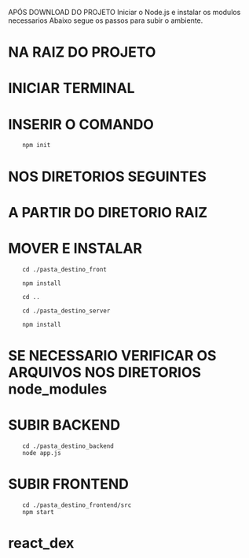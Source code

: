 APÓS DOWNLOAD DO PROJETO
Iniciar o Node.js e instalar os modulos necessarios 
Abaixo segue os passos para subir o ambiente.


# NA RAIZ DO PROJETO 
# INICIAR TERMINAL
# INSERIR O COMANDO 
        
        npm init 


# NOS DIRETORIOS SEGUINTES 
# A PARTIR DO DIRETORIO RAIZ
# MOVER E INSTALAR

        
        cd ./pasta_destino_front

        npm install

        cd ..

        cd ./pasta_destino_server

        npm install


# SE NECESSARIO VERIFICAR OS ARQUIVOS NOS DIRETORIOS node_modules 


# SUBIR BACKEND

        cd ./pasta_destino_backend        
        node app.js

# SUBIR FRONTEND

        cd ./pasta_destino_frontend/src
        npm start



# react_dex

